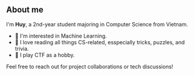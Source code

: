 ## About me
I'm **Huy**, a 2nd-year student majoring in Computer Science from Vietnam.

- 🧠 I'm interested in Machine Learning.
- 📑 I love reading all things CS-related, esspecially tricks, puzzles, and trivia.
- 🚩 I play CTF as a hobby.

Feel free to reach out for project collaborations or tech discussions!
